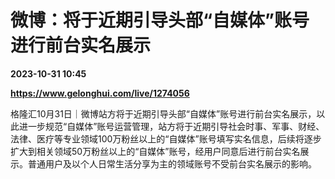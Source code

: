 # 微博：将于近期引导头部“自媒体”账号进行前台实名展示

**2023-10-31 10:45**

**https://www.gelonghui.com/live/1274056**

格隆汇10月31日｜微博站方将于近期引导头部“自媒体”账号进行前台实名展示，以此进一步规范“自媒体”账号运营管理，站方将于近期引导社会时事、军事、财经、法律、医疗等专业领域100万粉丝以上的“自媒体”账号填写实名信息，后续将逐步扩大到相关领域50万粉丝以上的“自媒体”账号，经用户同意后进行前台实名展示。普通用户及以个人日常生活分享为主的领域账号不受前台实名展示的影响。